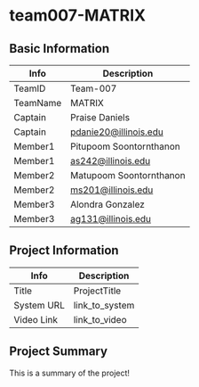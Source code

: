# team007-MATRIX

## Basic Information

|   Info      |        Description     |
| ----------- | ---------------------- |
| TeamID      |        Team-007        |
| TeamName    |         MATRIX         |
| Captain     |      Praise Daniels    |
| Captain     |  pdanie20@illinois.edu |
| Member1     | Pitupoom Soontornthanon |
| Member1     |   as242@illinois.edu   |
| Member2     |Matupoom Soontornthanon|
| Member2     |  ms201@illinois.edu    |
| Member3     |    Alondra Gonzalez    |
| Member3     |   ag131@illinois.edu   |

## Project Information

|   Info      |        Description     |
| ----------- | ---------------------- |
|  Title      |       ProjectTitle     |
| System URL  |      link_to_system    |
| Video Link  |      link_to_video     |

## Project Summary

This is a summary of the project!
